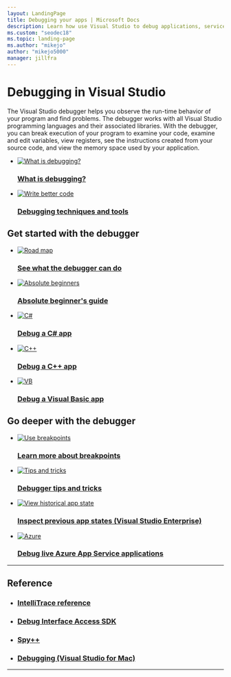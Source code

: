 ```yaml
---
layout: LandingPage
title: Debugging your apps | Microsoft Docs
description: Learn how use Visual Studio to debug applications, services, and tools in the language of your choice, for your platforms and devices.
ms.custom: "seodec18"
ms.topic: landing-page
ms.author: "mikejo"
author: "mikejo5000"
manager: jillfra
---
```

# Debugging in Visual Studio

The Visual Studio debugger helps you observe the run-time behavior of your program and find problems. The debugger works with all Visual Studio programming languages and their associated libraries. With the debugger, you can break execution of your program to examine your code, examine and edit variables, view registers, see the instructions created from your source code, and view the memory space used by your application.

<!-- markdownlint-disable MD033 -->

<ul class="panelContent cardsFTitle">
    <li>
        <a href="https://docs.microsoft.com/visualstudio/debugger/what-is-debugging">
            <div class="cardSize">
                <div class="cardPadding">
                    <div class="card">
                        <div class="cardImageOuter">
                            <div class="cardImage">
                                <img src="https://docs.microsoft.com/media/common/i_categorize.svg" alt="What is debugging?">
                            </div>
                        </div>
                        <div class="cardText">
                            <h3>What is debugging?</h3>
                        </div>
                    </div>
                </div>
            </div>
        </a>
    </li>
    <li>
        <a href="https://docs.microsoft.com/visualstudio/debugger/write-better-code-with-visual-studio">
        <div class="cardSize">
            <div class="cardPadding">
                <div class="card">
                    <div class="cardImageOuter">
                        <div class="cardImage">
                            <img src="https://docs.microsoft.com/media/common/i_code-quality.svg" alt="Write better code">
                        </div>
                    </div>
                    <div class="cardText">
                        <h3>Debugging techniques and tools</h3>
                    </div>
                </div>
            </div>
        </div>
        </a>
    </li>
</ul>

<h2>Get started with the debugger</h2>

<ul class="panelContent cardsFTitle">
    <li>
        <a href="https://docs.microsoft.com/visualstudio/debugger/debugger-feature-tour">
        <div class="cardSize">
            <div class="cardPadding">
                <div class="card">
                    <div class="cardImageOuter">
                        <div class="cardImage">
                            <img src="https://docs.microsoft.com/media/common/i_road-map.svg" alt="Road map">
                        </div>
                    </div>
                    <div class="cardText">
                        <h3>See what the debugger can do</h3>
                    </div>
                </div>
            </div>
        </div>
        </a>
    </li>
    <li>
        <a href="https://docs.microsoft.com/visualstudio/debugger/debugging-absolute-beginners">
        <div class="cardSize">
            <div class="cardPadding">
                <div class="card">
                    <div class="cardImageOuter">
                        <div class="cardImage">
                            <img src="https://docs.microsoft.com/media/common/i_get-started.svg" alt="Absolute beginners">
                        </div>
                    </div>
                    <div class="cardText">
                        <h3>Absolute beginner's guide</h3>
                    </div>
                </div>
            </div>
        </div>
        </a>
    </li>
    <li>
        <a href="https://docs.microsoft.com/visualstudio/get-started/csharp/tutorial-debugger?toc=/visualstudio/debugger/toc.json">
        <div class="cardSize">
            <div class="cardPadding">
                <div class="card">
                    <div class="cardImageOuter">
                        <div class="cardImage">
                            <img src="https://docs.microsoft.com/media/logos/logo_csharp.svg" alt="C#">
                        </div>
                    </div>
                    <div class="cardText">
                        <h3>Debug a C# app</h3>
                    </div>
                </div>
            </div>
        </div>
        </a>
    </li>
    <li>
        <a href="https://docs.microsoft.com/visualstudio/debugger/getting-started-with-the-debugger-cpp">
        <div class="cardSize">
            <div class="cardPadding">
                <div class="card">
                    <div class="cardImageOuter">
                        <div class="cardImage">
                            <img src="https://docs.microsoft.com/media/logos/logo_Cplusplus.svg" alt="C++">
                        </div>
                    </div>
                    <div class="cardText">
                        <h3>Debug a C++ app</h3>
                    </div>
                </div>
            </div>
        </div>
        </a>
    </li>
    <li>
        <a href="https://docs.microsoft.com/visualstudio/get-started/visual-basic/tutorial-debugger?toc=/visualstudio/debugger/toc.json">
        <div class="cardSize">
            <div class="cardPadding">
                <div class="card">
                    <div class="cardImageOuter">
                        <div class="cardImage">
                            <img src="https://docs.microsoft.com/media/logos/logo_vb.svg" alt="VB">
                        </div>
                    </div>
                    <div class="cardText">
                        <h3>Debug a Visual Basic app</h3>
                    </div>
                </div>
            </div>
        </div>
        </a>
    </li>
</ul>

<h2>Go deeper with the debugger</h2>

<ul class="panelContent cardsFTitle">
    <li>
        <a href="https://docs.microsoft.com/visualstudio/debugger/using-breakpoints">
        <div class="cardSize">
            <div class="cardPadding">
                <div class="card">
                    <div class="cardImageOuter">
                        <div class="cardImage">
                            <img src="https://docs.microsoft.com/media/common/i_investigate.svg" alt="Use breakpoints">
                        </div>
                    </div>
                    <div class="cardText">
                        <h3>Learn more about breakpoints</h3>
                    </div>
                </div>
            </div>
        </div>
        </a>
    </li>
    <li>
        <a href="https://docs.microsoft.com/visualstudio/debugger/debugger-tips-and-tricks">
        <div class="cardSize">
            <div class="cardPadding">
                <div class="card">
                    <div class="cardImageOuter">
                        <div class="cardImage">
                            <img src="https://docs.microsoft.com/media/common/i_debug.svg" alt="Tips and tricks">
                        </div>
                    </div>
                    <div class="cardText">
                        <h3>Debugger tips and tricks</h3>
                    </div>
                </div>
            </div>
        </div>
        </a>
    </li>
    <li>
        <a href="https://docs.microsoft.com/visualstudio/debugger/view-historical-application-state">
        <div class="cardSize">
            <div class="cardPadding">
                <div class="card">
                    <div class="cardImageOuter">
                        <div class="cardImage">
                            <img src="https://docs.microsoft.com/media/common/i_investigate.svg" alt="View historical app state">
                        </div>
                    </div>
                    <div class="cardText">
                        <h3>Inspect previous app states (Visual Studio Enterprise)</h3>
                    </div>
                </div>
            </div>
        </div>
        </a>
    </li>
    <li>
        <a href="https://docs.microsoft.com/visualstudio/debugger/debug-live-azure-applications">
        <div class="cardSize">
            <div class="cardPadding">
                <div class="card">
                    <div class="cardImageOuter">
                        <div class="cardImage">
                            <img src="https://docs.microsoft.com/media/logos/logo_azure.svg" alt="Azure">
                        </div>
                    </div>
                    <div class="cardText">
                        <h3>Debug live Azure App Service applications</h3>
                    </div>
                </div>
            </div>
        </div>
        </a>
    </li>
</ul>

<hr>
<h2>Reference</h2>

<ul class="panelContent cardsW">
    <li>
        <a href="/visualstudio/debugger/api-reference-for-intellitrace-extensibility">
        <div class="cardSize">
            <div class="cardPadding">
                <div class="card">
                    <div class="cardText">
                        <h3>IntelliTrace reference</h3>
                    </div>
                </div>
            </div>
        </div>
        </a>
    </li>
    <li>
        <a href="https://docs.microsoft.com/visualstudio/debugger/debug-interface-access/debug-interface-access-sdk">
        <div class="cardSize">
            <div class="cardPadding">
                <div class="card">
                    <div class="cardText">
                        <h3>Debug Interface Access SDK</h3>
                    </div>
                </div>
            </div>
        </div>
        </a>
    </li>
    <li>
        <a href="https://docs.microsoft.com/visualstudio/debugger/spy-increment-help">
        <div class="cardSize">
            <div class="cardPadding">
                <div class="card">
                    <div class="cardText">
                        <h3>Spy++</h3>
                    </div>
                </div>
            </div>
        </div>
        </a>
    </li>
    <li>
        <a href="https://docs.microsoft.com/visualstudio/mac/debugging">
        <div class="cardSize">
            <div class="cardPadding">
                <div class="card">
                    <div class="cardText">
                        <h3>Debugging (Visual Studio for Mac)</h3>
                    </div>
                </div>
            </div>
        </div>
        </a>
    </li>
</ul>

---
